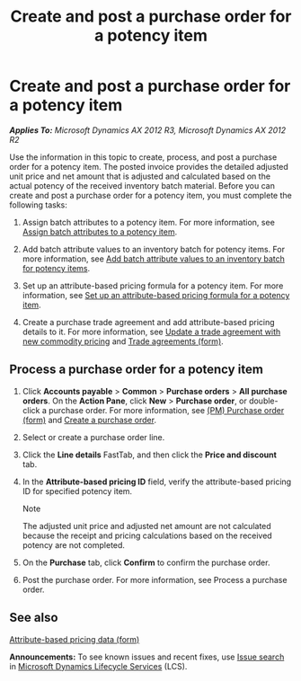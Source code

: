 ﻿---
title: Create and post a purchase order for a potency item
TOCTitle: Create and post a purchase order for a potency item
ms:assetid: 0e57e6c4-0bff-46e4-b0e8-957c37a568e6
ms:mtpsurl: https://technet.microsoft.com/en-us/library/JJ838721(v=AX.60)
ms:contentKeyID: 50120604
ms.date: 04/18/2014
mtps_version: v=AX.60
---

# Create and post a purchase order for a potency item 


_**Applies To:** Microsoft Dynamics AX 2012 R3, Microsoft Dynamics AX 2012 R2_

Use the information in this topic to create, process, and post a purchase order for a potency item. The posted invoice provides the detailed adjusted unit price and net amount that is adjusted and calculated based on the actual potency of the received inventory batch material. Before you can create and post a purchase order for a potency item, you must complete the following tasks:

1.  Assign batch attributes to a potency item. For more information, see [Assign batch attributes to a potency item](assign-batch-attributes-to-a-potency-item.md).

2.  Add batch attribute values to an inventory batch for potency items. For more information, see [Add batch attribute values to an inventory batch for potency items](add-batch-attribute-values-to-an-inventory-batch-for-potency-items.md).

3.  Set up an attribute-based pricing formula for a potency item. For more information, see [Set up an attribute-based pricing formula for a potency item](set-up-an-attribute-based-pricing-formula-for-a-potency-item.md).

4.  Create a purchase trade agreement and add attribute-based pricing details to it. For more information, see [Update a trade agreement with new commodity pricing](update-a-trade-agreement-with-new-commodity-pricing.md) and [Trade agreements (form)](https://technet.microsoft.com/en-us/library/aa499393\(v=ax.60\)).

## Process a purchase order for a potency item

1.  Click **Accounts payable** \> **Common** \> **Purchase orders** \> **All purchase orders**. On the **Action Pane**, click **New** \> **Purchase order**, or double-click a purchase order. For more information, see [(PM) Purchase order (form)](https://technet.microsoft.com/en-us/library/hh328589\(v=ax.60\)) and [Create a purchase order](create-a-purchase-order.md).

2.  Select or create a purchase order line.

3.  Click the **Line details** FastTab, and then click the **Price and discount** tab.

4.  In the **Attribute-based pricing ID** field, verify the attribute-based pricing ID for specified potency item.
    

    > [!NOTE]
    > <P>The adjusted unit price and adjusted net amount are not calculated because the receipt and pricing calculations based on the received potency are not completed.</P>



5.  On the **Purchase** tab, click **Confirm** to confirm the purchase order.

6.  Post the purchase order. For more information, see Process a purchase order.

## See also

[Attribute-based pricing data (form)](https://technet.microsoft.com/en-us/library/jj838766\(v=ax.60\))

  
**Announcements:** To see known issues and recent fixes, use [Issue search](http://go.microsoft.com/fwlink/?linkid=389258) in [Microsoft Dynamics Lifecycle Services](http://go.microsoft.com/fwlink/?linkid=306505) (LCS).

